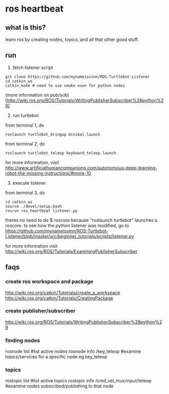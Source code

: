 # ros heartbeat

## what is this?

learn ros by creating nodes, topics, and all that other good stuff.

## run

1) fetch listener script
```
git clone https://github.com/mynameisvinn/ROS-Turtlebot-Listener
cd catkin_ws
catkin_make # need to use cmake even for python nodes
```
(more information on pub/sub)[http://wiki.ros.org/ROS/Tutorials/WritingPublisherSubscriber%28python%29]

2) run turtlebot

from terminal 1, do
```
roslaunch turtlebot_bringup minimal.launch
```
from terminal 2, do
```
roslaunch turtlebot_teleop keyboard_teleop.launch
```
for more information, visit http://www.artificialhumancompanions.com/autonomous-deep-learning-robot-the-missing-instructions/#more-10

3) execute listener

from terminal 3, do
```
cd catkin_ws
source ./devel/setup.bash
rosrun ros_heartbeat listener.py
```
theres no need to do $ roscore because "roslaunch turtlebot" launches a roscore. to see how the python listener was modified, go to https://github.com/mynameisvinn/ROS-Turtlebot-Listener/blob/master/src/beginner_tutorials/scripts/listener.py

for more information visit http://wiki.ros.org/ROS/Tutorials/ExaminingPublisherSubscriber

## faqs

### create ros workspace and package
http://wiki.ros.org/catkin/Tutorials/create_a_workspace
http://wiki.ros.org/catkin/Tutorials/CreatingPackage
### create publisher/subscriber
http://wiki.ros.org/ROS/Tutorials/WritingPublisherSubscriber%28python%29
### finding nodes
rosnode list #list active nodes
rosnode info /key_teleop #examine topics/services for a specific node eg key_teleop
### topics
rostopic list #list active topics
rostopic info /cmd_vel_mux/input/teleop #examine nodes subscribed/publishing to that node